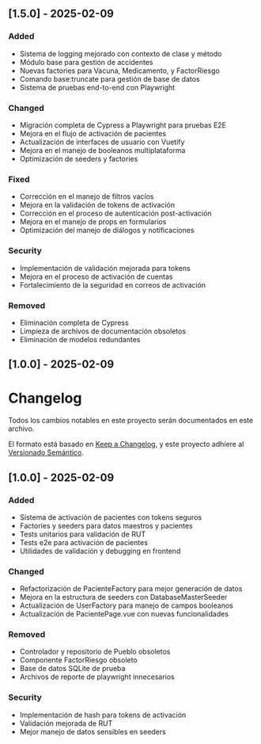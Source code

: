 
## [1.5.0] - 2025-02-09

### Added
- Sistema de logging mejorado con contexto de clase y método
- Módulo base para gestión de accidentes
- Nuevas factories para Vacuna, Medicamento, y FactorRiesgo
- Comando base:truncate para gestión de base de datos
- Sistema de pruebas end-to-end con Playwright

### Changed
- Migración completa de Cypress a Playwright para pruebas E2E
- Mejora en el flujo de activación de pacientes
- Actualización de interfaces de usuario con Vuetify
- Mejora en el manejo de booleanos multiplataforma
- Optimización de seeders y factories

### Fixed
- Corrección en el manejo de filtros vacíos
- Mejora en la validación de tokens de activación
- Corrección en el proceso de autenticación post-activación
- Mejora en el manejo de props en formularios
- Optimización del manejo de diálogos y notificaciones

### Security
- Implementación de validación mejorada para tokens
- Mejora en el proceso de activación de cuentas
- Fortalecimiento de la seguridad en correos de activación

### Removed
- Eliminación completa de Cypress
- Limpieza de archivos de documentación obsoletos
- Eliminación de modelos redundantes


## [1.0.0] - 2025-02-09

# Changelog
Todos los cambios notables en este proyecto serán documentados en este archivo.

El formato está basado en [Keep a Changelog](https://keepachangelog.com/es-ES/1.0.0/),
y este proyecto adhiere al [Versionado Semántico](https://semver.org/spec/v2.0.0.html).

## [1.0.0] - 2025-02-09

### Added
- Sistema de activación de pacientes con tokens seguros
- Factories y seeders para datos maestros y pacientes
- Tests unitarios para validación de RUT
- Tests e2e para activación de pacientes
- Utilidades de validación y debugging en frontend

### Changed
- Refactorización de PacienteFactory para mejor generación de datos
- Mejora en la estructura de seeders con DatabaseMasterSeeder
- Actualización de UserFactory para manejo de campos booleanos
- Actualización de PacientePage.vue con nuevas funcionalidades

### Removed
- Controlador y repositorio de Pueblo obsoletos
- Componente FactorRiesgo obsoleto
- Base de datos SQLite de prueba
- Archivos de reporte de playwright innecesarios

### Security
- Implementación de hash para tokens de activación
- Validación mejorada de RUT
- Mejor manejo de datos sensibles en seeders
